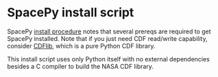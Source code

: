 # SpacePy install script

SpacePy 
[install procedure](https://pythonhosted.org/SpacePy/dependencies.html) 
notes that several prereqs are required to get SpacePy installed.
Note that if you just need CDF read/write capability, consider 
[CDFlib](https://pypi.org/project/cdflib/),
which is a pure Python CDF library.

This install script uses only Python itself with no external dependencies besides a C compiler to build the NASA CDF library.
